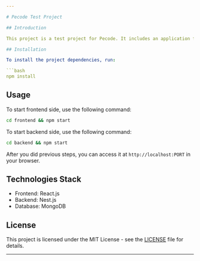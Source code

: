 ```yaml
---

# Pecode Test Project

## Introduction

This project is a test project for Pecode. It includes an application for posting posts. It uses MongoDB as a database. The frontend is built with React.js, and the backend uses Nest.js.

## Installation

To install the project dependencies, run:

```bash
npm install
```

## Usage

To start frontend side, use the following command:

```bash
cd frontend && npm start
```

To start backend side, use the following command:

```bash
cd backend && npm start
```

After you did previous steps, you can access it at `http://localhost:PORT` in your browser.

## Technologies Stack

- Frontend: React.js
- Backend: Nest.js
- Database: MongoDB

## License

This project is licensed under the MIT License - see the [LICENSE](LICENSE) file for details.

---
```

